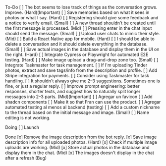 To-Do
[ ] The bot seems to lose track of things as the conversation grows. Improve. (Hard)(Important)
[ ] Save memories based on what it sees in photos or what I say. (Hard)
[ ] Registering should give some feedback and a notice to verify email. (Small)
[ ] A new thread shouldn’t be created until the first message is processed. (Mid)
[ ] Pressing enter in the chat input should send the message. (Small)
[ ] Upload user chats to mimic their style. (Mid)
[ ] Build a React Native app for mobile. (Hard)
[ ] I should be able to delete a conversation and it should delete everything in the database. (Small)
[ ] Save actual images in the database and display them in the UI on the right. (Hard)
[ ] Integrate Cypress or Playwright for automated E2E testing. (Hard)
[ ] Make image upload a drag-and-drop zone too. (Small)
[ ] Integrate Taskmaster for task management.
[ ] If I'm uploading Tinder photos, extract and save tags/info from the description and profile.
[ ] Add Stripe integration for payments.
[ ] Consider using Taskmaster for task handling.
[ ] It shouldn't always give me 2–3 suggestions. Sometimes one is fine, or just a regular reply.
[ ] Improve prompt engineering: better responses, shorter texts, and suggest how to naturally split longer messages into 2–3 parts. (Mid)(Important)
[ ] Agregar un favicon
[ ] Add shadcn components
[ ] Make it so that Fran can use the product.
[ ] Agregar automated testing al menos al backend (testing)
[ ] Add a custom nickname to the thread based on the initial message and image. (Small)
[ ] Name editing is not working.

Doing
[ ] Launch

Done
[x] Remove the image description from the bot reply.
[x] Save image description info for all uploaded photos. (Hard)
[x] Check if multiple image uploads are working. (Mid)
[x] Store actual photos in the database and display them in the chat. (Mid)
[x] The images doesn't display in the chat after a refresh (Bug)

